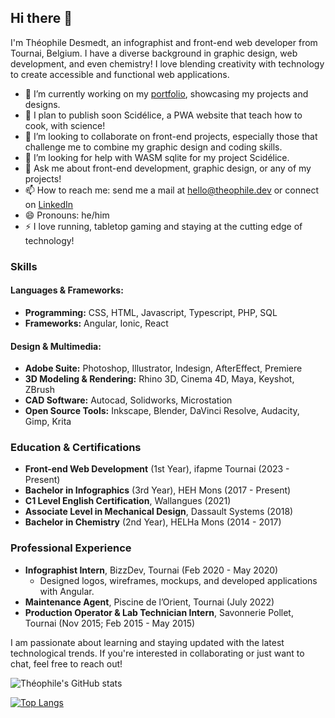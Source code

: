 ## Hi there 👋

I'm Théophile Desmedt, an infographist and front-end web developer from Tournai, Belgium. I have a diverse background in graphic design, web development, and even chemistry! I love blending creativity with technology to create accessible and functional web applications.

- 🔭 I’m currently working on my [portfolio](https://theophile.dev), showcasing my projects and designs.
- 🌱 I plan to publish soon Scidélice, a PWA website that teach how to cook, with science!
- 👯 I’m looking to collaborate on front-end projects, especially those that challenge me to combine my graphic design and coding skills.
- 🤔 I’m looking for help with WASM sqlite for my project Scidélice.
- 💬 Ask me about front-end development, graphic design, or any of my projects!
- 📫 How to reach me: send me a mail at hello@theophile.dev or connect on [LinkedIn](https://www.linkedin.com/in/theophile-desmedt)
- 😄 Pronouns: he/him
- ⚡ I love running, tabletop gaming and staying at the cutting edge of technology!

### Skills

#### Languages & Frameworks:
- **Programming:** CSS, HTML, Javascript, Typescript, PHP, SQL
- **Frameworks:** Angular, Ionic, React

#### Design & Multimedia:
- **Adobe Suite:** Photoshop, Illustrator, Indesign, AfterEffect, Premiere
- **3D Modeling & Rendering:** Rhino 3D, Cinema 4D, Maya, Keyshot, ZBrush
- **CAD Software:** Autocad, Solidworks, Microstation
- **Open Source Tools:** Inkscape, Blender, DaVinci Resolve, Audacity, Gimp, Krita

### Education & Certifications
- **Front-end Web Development** (1st Year), ifapme Tournai (2023 - Present)
- **Bachelor in Infographics** (3rd Year), HEH Mons (2017 - Present)
- **C1 Level English Certification**, Wallangues (2021)
- **Associate Level in Mechanical Design**, Dassault Systems (2018)
- **Bachelor in Chemistry** (2nd Year), HELHa Mons (2014 - 2017)

### Professional Experience
- **Infographist Intern**, BizzDev, Tournai (Feb 2020 - May 2020)
  - Designed logos, wireframes, mockups, and developed applications with Angular.
- **Maintenance Agent**, Piscine de l’Orient, Tournai (July 2022)
- **Production Operator & Lab Technician Intern**, Savonnerie Pollet, Tournai (Nov 2015; Feb 2015 - May 2015)

I am passionate about learning and staying updated with the latest technological trends. If you're interested in collaborating or just want to chat, feel free to reach out!

![Théophile's GitHub stats](https://github-readme-stats.vercel.app/api?username=DesignThinkerer&show_icons=true&theme=radical)

[![Top Langs](https://github-readme-stats.vercel.app/api/top-langs/?username=DesignThinkerer&layout=compact&theme=radical)](https://github.com/anuraghazra/github-readme-stats)
